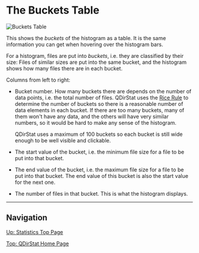 # The Buckets Table

![Buckets Table](https://github.com/shundhammer/qdirstat/blob/master/screenshots/QDirStat-buckets-table.png)

This shows the _buckets_ of the histogram as a table. It is the same
information you can get when hovering over the histogram bars.

For a histogram, files are put into _buckets_, i.e. they are classified by
their size: Files of similar sizes are put into the same bucket, and the
histogram shows how many files there are in each bucket.

Columns from left to right:

- Bucket number. How many buckets there are depends on the number of data
  points, i.e. the total number of files. QDirStat uses the
  [Rice Rule](https://en.wikipedia.org/wiki/Histogram#Rice_Rule)
  to determine the number of buckets so there is a reasonable number of data
  elements in each bucket. If there are too many buckets, many of them won't
  have any data, and the others will have very similar numbers, so it would be
  hard to make any sense of the histogram.

  QDirStat uses a maximum of 100 buckets so each bucket is still wide enough to
  be well visible and clickable.

- The start value of the bucket, i.e. the minimum file size for a file to be
  put into that bucket.

- The end value of the bucket, i.e. the maximum file size for a file to be put
  into that bucket. The end value of this bucket is also the start value for
  the next one.

- The number of files in that bucket. This is what the histogram displays.


------------------------

## Navigation

[Up: Statistics Top Page](https://github.com/shundhammer/qdirstat/blob/master/doc/stats/Statistics.md)

[Top: QDirStat Home Page](https://github.com/shundhammer/qdirstat/blob/master/README.md)
